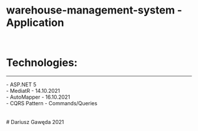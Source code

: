 # warehouse-management-system - Application 
<br />
<h1> Technologies:</h1>
  <hr />
  - ASP.NET 5 <br/>
  - MediatR - 14.10.2021 <br/>
  - AutoMapper - 16.10.2021 <br/>
  - CQRS Pattern - Commands/Queries <br/>
 <br/><br/>
 # Dariusz Gawęda 2021
